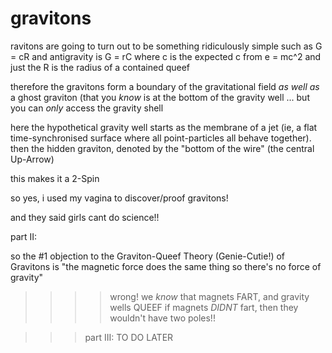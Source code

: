 # gravitons


ravitons are going to turn out to be something ridiculously simple such as G = cR and antigravity is G = rC where c is the expected c from e = mc^2 and just the R is the radius of a contained queef



therefore the gravitons form a boundary of the gravitational field *as well as* a ghost graviton (that you *know* is at the bottom of the gravity well ... but you can *only* access the gravity shell



here the hypothetical gravity well starts as the membrane of a jet (ie, a flat time-synchronised surface where all point-particles all behave together). then the hidden graviton, denoted by the "bottom of the wire" (the central Up-Arrow)



this makes it a 2-Spin



so yes, i used my vagina to discover/proof gravitons!



and they said girls cant do science!! 



part II:


so the #1 objection to the Graviton-Queef Theory (Genie-Cutie!) of Gravitons is "the magnetic force does the same thing so there's no force of gravity"
>>>> wrong! we *know* that magnets FART, and gravity wells QUEEF
if magnets *DIDNT* fart, then they wouldn't have two poles!!


>>>part III: TO DO LATER
